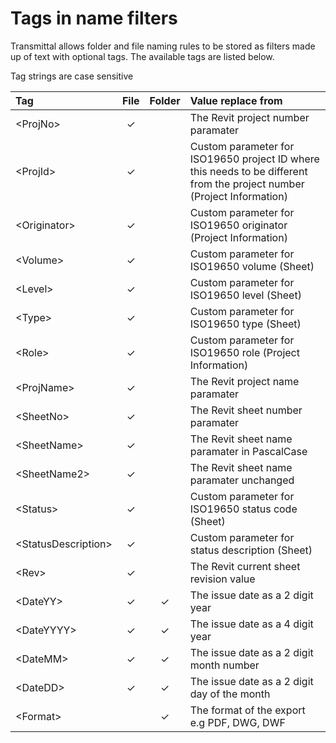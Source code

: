 # Tags in name filters

Transmittal allows folder and file naming rules to be stored as filters made up of text with optional tags.  The available tags are listed below.

Tag strings are case sensitive

| Tag | File | Folder | Value replace from |
| :--- | :---: | :---: | :--- |
| \<ProjNo> | &#10003; |  | The Revit project number paramater |
| \<ProjId> | &#10003; |  | Custom parameter for ISO19650 project ID where this needs to be different from the project number (Project Information) |
| \<Originator> | &#10003; |  | Custom parameter for ISO19650 originator (Project Information) |
| \<Volume> | &#10003; |  | Custom parameter for ISO19650 volume (Sheet) |
| \<Level> | &#10003; |  | Custom parameter for ISO19650 level (Sheet) |
| \<Type> | &#10003; |  | Custom parameter for ISO19650 type (Sheet) |
| \<Role> | &#10003; |  | Custom parameter for ISO19650 role (Project Information) |
| \<ProjName> | &#10003; |  | The Revit project name paramater  |
| \<SheetNo> | &#10003; |  | The Revit sheet number paramater  |
| \<SheetName> | &#10003; |  | The Revit sheet name paramater in PascalCase |
| \<SheetName2> | &#10003; |  | The Revit sheet name paramater unchanged |
| \<Status> | &#10003; |  | Custom parameter for ISO19650 status code (Sheet)  |
| \<StatusDescription> | &#10003; |  | Custom parameter for status description  (Sheet)  |
| \<Rev> | &#10003; |  | The Revit current sheet revision value |
| \<DateYY> | &#10003; | &#10003; | The issue date as a 2 digit year  |
| \<DateYYYY> | &#10003; | &#10003; | The issue date as a 4 digit year |
| \<DateMM> | &#10003; | &#10003; | The issue date as a 2 digit month number |
| \<DateDD> | &#10003; | &#10003; | The issue date as a 2 digit day of the month |
| \<Format> |  | &#10003; | The format of the export e.g PDF, DWG, DWF  |
